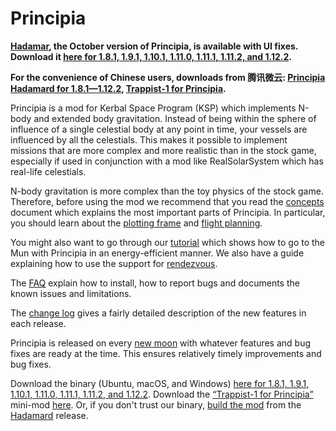 # Principia

**[Hadamar](https://github.com/mockingbirdnest/Principia/wiki/Change-Log#hadamard), the October version of Principia, is available with UI fixes.  Download it [here for 1.8.1, 1.9.1, 1.10.1, 1.11.0, 1.11.1, 1.11.2, and 1.12.2](https://bit.ly/3itb0VK).**

**For the convenience of Chinese users, downloads from 腾讯微云: [Principia Hadamard for 1.8.1—1.12.2](https://share.weiyun.com/qXuSrxCQ), [Trappist-1 for Principia](https://share.weiyun.com/5wVtWYQ).**

Principia is a mod for Kerbal Space Program (KSP) which implements N-body and extended body gravitation.  Instead of being within the sphere of influence of a single celestial body at any point in time, your vessels are influenced by all the celestials.  This makes it possible to implement missions that are more complex and more realistic than in the stock game, especially if used in conjunction with a mod like RealSolarSystem which has real-life celestials.

N-body gravitation is more complex than the toy physics of the stock game.  Therefore, before using the mod we recommend that you read the [concepts](https://github.com/mockingbirdnest/Principia/wiki/Concepts) document which explains the most important parts of Principia.  In particular, you should learn about the [plotting frame](https://github.com/mockingbirdnest/Principia/wiki/Concepts#plotting-frame) and [flight planning](https://github.com/mockingbirdnest/Principia/wiki/Concepts#flight-planning).

You might also want to go through our
[tutorial](https://github.com/mockingbirdnest/Principia/wiki/A-guide-to-going-to-the-Mun-with-Principia) which shows how 
to go to the Mun with Principia in an energy-efficient manner.  We also have a guide explaining how to use the support for [rendezvous](https://github.com/mockingbirdnest/Principia/wiki/A-guide-to-performing-low-orbit-rendezvous).

The [FAQ](https://github.com/mockingbirdnest/Principia/wiki/Installing,-reporting-bugs,-and-frequently-asked-questions) explain how to install, how to report bugs and documents the known issues and limitations.

The [change log](https://github.com/mockingbirdnest/Principia/wiki/Change-Log) gives a fairly detailed description of the new features in each release.

Principia is released on every [new moon](https://en.wikipedia.org/wiki/New_moon) with whatever features and bug fixes are ready at the time.  This ensures relatively timely improvements and bug fixes.

Download the binary (Ubuntu, macOS, and Windows) [here for 1.8.1, 1.9.1, 1.10.1, 1.11.0, 1.11.1, 1.11.2, and 1.12.2](https://bit.ly/3itb0VK).  Download the [“Trappist-1 for Principia”](https://github.com/mockingbirdnest/Principia/wiki/Installing,-reporting-bugs,-and-frequently-asked-questions#installing-trappist-1-for-principia) mini-mod [here](https://bit.ly/2ZHf3Tt).  Or, if you don't trust our binary, [build the mod](https://github.com/mockingbirdnest/Principia/blob/master/documentation/Setup.md) from the [Hadamard](https://github.com/mockingbirdnest/Principia/releases/tag/2021100611-Hadamard) release.
